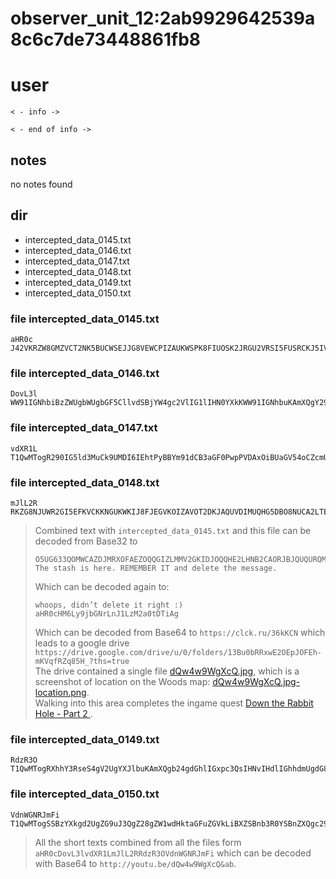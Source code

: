 # observer_unit_12:2ab9929642539a8c6c7de73448861fb8

# user
```
< - info ->

< - end of info ->
```

## notes
no notes found

## dir
- intercepted_data_0145.txt
- intercepted_data_0146.txt
- intercepted_data_0147.txt
- intercepted_data_0148.txt
- intercepted_data_0149.txt
- intercepted_data_0150.txt

### file intercepted_data_0145.txt
```
aHR0c
J42VKRZW8GMZVCT2NK5BUCWSEJJG8VEWCPIZAUKWSPK8FIUOSK2JRGU2VRSI5FUSRCKJ5IVCSCFGJ8GEQTSCGJBUCT2SJJBEUUK8VKFKVEUKNJZCUKMSOKN8GVARJUK5KVSU2IJJNFU
```
### file intercepted_data_0146.txt
```
DovL3l
WW91IGNhbiBzZWUgbWUgbGF5CllvdSBjYW4gc2VlIG1lIHN0YXkKWW91IGNhbuKAmXQgY291buKAmXQgbWUgd2hlbiBJIGxheQpXaGVuIEkgc3RheSB5b3UgY2FuIHNob3V0IF9fX18KClJlbW92ZSBpdCBmcm9tIGxhc3Qgc3RlcC4K
```
### file intercepted_data_0147.txt
```
vdXR1L
T1QwMTogR290IG5ld3MuCk9UMDI6IEhtPyBBYm91dCB3aGF0PwpPVDAxOiBUaGV54oCZcmUgcHVsbGluZyBhbGwgb2YgdGhlIHRvcCBicmFzcyBvdXQgb2YgdGhlIGNpdHkuIEFsbCBhdCBvbmNlLgpPVDAyOiBTaGl0Lgog
```
### file intercepted_data_0148.txt
```
mJlL2R
RKZG8NJUWR2GI5EFKVCKKNGUKWKIJ8FJEGVKOIZAVOT2DKJAQUVDIMUQHG5DBO8NUCA2LTEBUGK4TFFYQFERKNIVGUERKS8EBEVIIDBNZSCAZDFN8RSXIZJAORUGKIDNMV8ZXGYLHMUXAUIBA
```
> Combined text with `intercepted_data_0145.txt` and this file can be decoded from Base32 to
> ```
> O5UG633QOMWCAZDJMRXOFAEZOQQGIZLMMV2GKIDJOQQHE2LHNB2CAORJBJQUQURQMNEE2NSMPE4WUYSHJZZEY3SKGFGHUTJSMEYHIRCUNFAWOCRA  
> The stash is here. REMEMBER IT and delete the message.
> ```
> Which can be decoded again to:
> ```
> whoops, didn’t delete it right :)
> aHR0cHM6Ly9jbGNrLnJ1LzM2a0tDTiAg
> ```
> Which can be decoded from Base64 to
> `https://clck.ru/36kKCN` which leads to a google drive `https://drive.google.com/drive/u/0/folders/13Bu0bRRxwE2OEpJOFEh-mKVqfRZq85H_?ths=true`  
> The drive contained a single file [dQw4w9WgXcQ.jpg](../Images/dQw4w9WgXcQ.jpg), which is a screenshot of location on the Woods map: [dQw4w9WgXcQ.jpg-location.png](../Images/dQw4w9WgXcQ.jpg-location.png).  
> Walking into this area completes the ingame quest [Down the Rabbit Hole - Part 2
](https://escapefromtarkov.fandom.com/wiki/Down_the_Rabbit_Hole_-_Part_2).




### file intercepted_data_0149.txt
```
RdzR3O
T1QwMTogRXhhY3RseS4gV2UgYXJlbuKAmXQgb24gdGhlIGxpc3QsIHNvIHdlIGhhdmUgdG8gZmluZCBhIHdheSBvdXQgb3Vyc2VsdmVzLiBJIGRvbuKAmXQgd2FubmEgYmVjb21lIGZ1Y2tpbmcgY29sbGF0ZXJhbCBkYW1hZ2UhCk9UMDI6IE1ha2VzIHNlbnNlLiBTbyB3aGVuPwpPVDAxOiBFYXJseSBuZXh0IG1vbnRoLCBJIGd1ZXNzLiBXZeKAmWxsIHRha2UgYSBzaWNrIGxlYXZlIGFuZCBnZXQgdGhlIGhlbGwgb3V0IG9mIGhlcmUuIC8vIHdoYXQgYW4gYW1hemluZyBhbmQgZm9vbC1wcm9vZiBwbGFuLiBDYW4ndCBiZWxpZXZlIGl0IHdvcmtlZCEKT1QwMjogU291bmRzIGxpa2UgYSBwbGFuLgog
```
### file intercepted_data_0150.txt
```
VdnWGNRJmFi
T1QwMTogSSBzYXkgd2UgZG9uJ3QgZ28gZW1wdHktaGFuZGVkLiBXZSBnb3R0YSBnZXQgc29tZXRoaW5nIHdlIGNhbiBzZWxsIHRvIHRoZSBwcmVzcy4KT1QwMjogWW91IG1lYW4gd2hhdCBJIHRoaW5rIHlvdSBtZWFuPwpPVDAxOiBZZWEuIFRob3NlIG5hc3R5IGV4cGVyaW1lbnRzLiBUaGUgb25lcyB3aGVyZSB0aGV5IGhhZCB0byBtb3ZlIHRoZSBib2RpZXMgb3V0IGFmdGVyLiBJJ2xsIExZSyB3aGVuIEkgZmlndXJlIG91dCB3aGF0IEkgY2FuIHN3aXBlIHNvIHRoZXkgZG9uJ3Qgbm90aWNlLgpPVDAyOiBhbHIKT1QwMTogRGVsZXRlIHRoaXMgY2hhdCAvL2dvb2QgdGhpbmcgaGUgYXQgbGVhc3QgdGhvdWdodCBhYm91dCB0aGF0CiAg
```

> All the short texts combined from all the files form `aHR0cDovL3lvdXR1LmJlL2RRdzR3OVdnWGNRJmFi` which can be decoded with Base64 to `http://youtu.be/dQw4w9WgXcQ&ab`.

